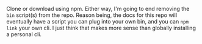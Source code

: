 Clone or download using npm. Either way, I'm going to end removing
the `bin` script(s) from the repo. Reason being, the
docs for this repo will eventually have a script you can plug into 
your own bin, and you can `npm link` your own cli. I just think 
that makes more sense than globally installing a personal cli.